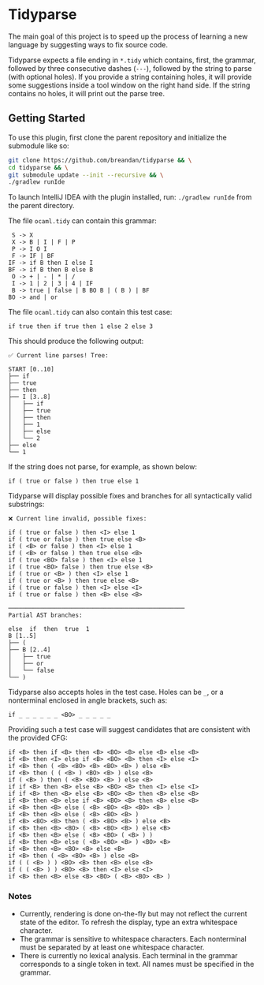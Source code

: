 # Tidyparse

<!-- Plugin description -->
The main goal of this project is to speed up the process of learning a new language by suggesting ways to fix source code.

Tidyparse expects a file ending in `*.tidy` which contains, first, the grammar, followed by three consecutive dashes (`---`), followed by the string to parse (with optional holes). If you provide a string containing holes, it will provide some suggestions inside a tool window on the right hand side. If the string contains no holes, it will print out the parse tree.
<!-- Plugin description end -->

## Getting Started

To use this plugin, first clone the parent repository and initialize the submodule like so:

```bash
git clone https://github.com/breandan/tidyparse && \
cd tidyparse && \
git submodule update --init --recursive && \
./gradlew runIde
```

To launch IntelliJ IDEA with the plugin installed, run: `./gradlew runIde` from the parent directory.

The file `ocaml.tidy` can contain this grammar:

```
 S -> X
 X -> B | I | F | P
 P -> I O I
 F -> IF | BF
IF -> if B then I else I
BF -> if B then B else B
 O -> + | - | * | /
 I -> 1 | 2 | 3 | 4 | IF
 B -> true | false | B BO B | ( B ) | BF
BO -> and | or
```
The file `ocaml.tidy` can also contain this test case:

```
if true then if true then 1 else 2 else 3
```

This should produce the following output:

```
✅ Current line parses! Tree:

START [0..10]
├── if
├── true
├── then
├── I [3..8]
│   ├── if
│   ├── true
│   ├── then
│   ├── 1
│   ├── else
│   └── 2
├── else
└── 1
```

If the string does not parse, for example, as shown below: 

`if ( true or false ) then true else 1` 

Tidyparse will display possible fixes and branches for all syntactically valid substrings:

```
❌ Current line invalid, possible fixes:

if ( true or false ) then <I> else 1
if ( true or false ) then true else <B>
if ( <B> or false ) then <I> else 1
if ( <B> or false ) then true else <B>
if ( true <BO> false ) then <I> else 1
if ( true <BO> false ) then true else <B>
if ( true or <B> ) then <I> else 1
if ( true or <B> ) then true else <B>
if ( true or false ) then <I> else <I>
if ( true or false ) then <B> else <B>

──────────────────────────────────────────────────
Partial AST branches:

else  if  then  true  1
B [1..5]
├── (
├── B [2..4]
│   ├── true
│   ├── or
│   └── false
└── )
```

Tidyparse also accepts holes  in the test case. Holes can be `_`, or a nonterminal enclosed in angle brackets, such as:

```
if _ _ _ _ _ _ <BO> _ _ _ _ _
```

Providing such a test case will suggest candidates that are consistent with the provided CFG:

```
if <B> then if <B> then <B> <BO> <B> else <B> else <B>
if <B> then <I> else if <B> <BO> <B> then <I> else <I>
if <B> then ( <B> <BO> <B> <BO> <B> ) else <B>
if <B> then ( ( <B> ) <BO> <B> ) else <B>
if ( <B> ) then ( <B> <BO> <B> ) else <B>
if if <B> then <B> else <B> <BO> <B> then <I> else <I>
if if <B> then <B> else <B> <BO> <B> then <B> else <B>
if <B> then <B> else if <B> <BO> <B> then <B> else <B>
if <B> then <B> else ( <B> <BO> <B> <BO> <B> )
if <B> then <B> else ( <B> <BO> <B> )
if <B> <BO> <B> then ( <B> <BO> <B> ) else <B>
if <B> then <B> <BO> ( <B> <BO> <B> ) else <B>
if <B> then <B> else ( <B> <BO> ( <B> ) )
if <B> then <B> else ( <B> <BO> <B> ) <BO> <B>
if <B> then <B> <BO> <B> else <B>
if <B> then ( <B> <BO> <B> ) else <B>
if ( ( <B> ) ) <BO> <B> then <B> else <B>
if ( ( <B> ) ) <BO> <B> then <I> else <I>
if <B> then <B> else <B> <BO> ( <B> <BO> <B> )
```

### Notes

* Currently, rendering is done on-the-fly but may not reflect the current state of the editor. To refresh the display, type an extra whitespace character.
* The grammar is sensitive to whitespace characters. Each nonterminal must be separated by at least one whitespace character.
* There is currently no lexical analysis. Each terminal in the grammar corresponds to a single token in text. All names must be specified in the grammar.